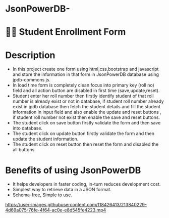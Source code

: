 # JsonPowerDB-
# 👨‍🎓 Student Enrollment Form 

# Description
 * In this project create one form using html,css,bootstrap and javascript and store the information in that form in JsonPowerDB database using jpdb-commons.js.<br/>
 * In load time form is completely clean focus into primary key (roll no) field and all action button are disabled in first time (save,update,reset).<br/>
 * Student enter her roll number then firstly identify student of that roll number is already exist or not in database, if student roll number already exist in jpdb  database then fetch the student details and fill the student information in input field and also enable the update and reset buttons , if student roll number not   exist then enable the save and reset buttons.<br/>
 * The student click on save button firstly validate the form and then save into database.<br/>
 * The student click on update button firstly validate the form and then update the student information.<br/>
 * The student click on reset button then reset the form and disabled the all buttons.<br/>
 
 # Benefits of using JsonPowerDB
 * It helps developers in faster coding, in-turn reduces development cost.<br/>
 * Simplest way to retrieve data in a JSON format.<br/>
 * Schema-free, Simple to use.<br/>
 
 
 https://user-images.githubusercontent.com/118426413/213840229-4d69a075-76fe-4f64-ac0e-e8d545fe4223.mp4

